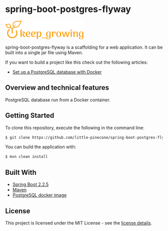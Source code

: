 # spring-boot-postgres-flyway

[![keep growing logo](readme-images/logo_250x60.png)](https://keepgrowing.in)

spring-boot-postgres-flyway is a scaffolding for a web application.
It can be built into a single jar file using Maven.

If you want to build a project like this check out the following articles:
* [Set up a PostgreSQL database with Docker](https://keepgrowing.in/tools/set-up-a-postgresql-database-with-docker/)

## Overview and technical features

PostgreSQL database run from a Docker container.

## Getting Started

To clone this repository, execute the following in the command line:
```bash
$ git clone https://github.com/little-pinecone/spring-boot-postgres-flyway.git
```

You can build the application with:
```bash
$ mvn clean install
```

## Built With

* [Spring Boot 2.2.5](https://start.spring.io/)
* [Maven](https://maven.apache.org/)
* [PostgreSQL docker image](https://hub.docker.com/_/postgres)

## License

This project is licensed under the MIT License - see the [license details](https://opensource.org/licenses/MIT).
